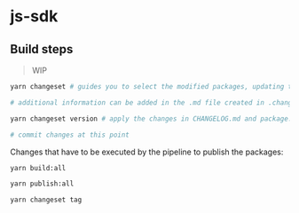 # js-sdk

## Build steps

> WIP

```bash
yarn changeset # guides you to select the modified packages, updating the version and adding a changelog comment

# additional information can be added in the .md file created in .changeset directory

yarn changeset version # apply the changes in CHANGELOG.md and package.json

# commit changes at this point
```

Changes that have to be executed by the pipeline to publish the packages:

```bash
yarn build:all

yarn publish:all

yarn changeset tag
```
